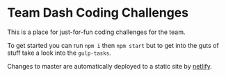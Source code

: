 # Team Dash Coding Challenges

This is a place for just-for-fun coding challenges for the team.

To get started you can run `npm i` then `npm start` but to get into the guts of stuff take a look into the `gulp-tasks`.

Changes to master are automatically deployed to a static site by [netlify](https://www.netlify.com).

